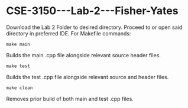 # CSE-3150---Lab-2---Fisher-Yates
Download the Lab 2 Folder to desired directory.
Proceed to or open said directory in preferred IDE.
For Makefile commands:

    make main
Builds the main .cpp file alongside relevant source header files.

    make test
Builds the test .cpp file alongside relevant source and header files.

    make clean
Removes prior build of both main and test .cpp files.
